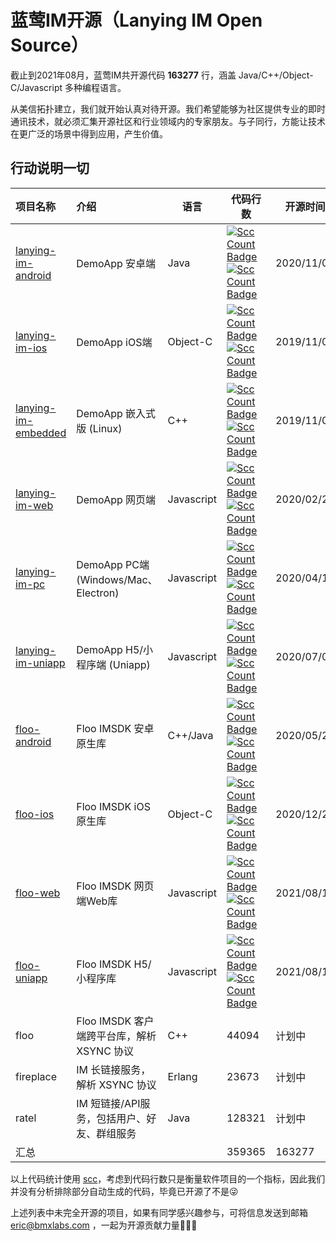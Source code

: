 # 蓝莺IM开源（Lanying IM Open Source）

截止到2021年08月，蓝莺IM共开源代码 **163277** 行，涵盖 Java/C++/Object-C/Javascript 多种编程语言。

从美信拓扑建立，我们就开始认真对待开源。我们希望能够为社区提供专业的即时通讯技术，就必须汇集开源社区和行业领域内的专家朋友。与子同行，方能让技术在更广泛的场景中得到应用，产生价值。

## 行动说明一切

| 项目名称 | 介绍 | 语言 | 代码行数 | 开源时间 |
|:---|:---|---|---|---|
| [lanying-im-android](https://github.com/maxim-top/lanying-im-android) | DemoApp 安卓端 | Java   | [![Scc Count Badge](https://sloc.xyz/github/maxim-top/lanying-im-android/?category=total&avg-wage=1)](https://github.com/maxim-top/lanying-im-android/) [![Scc Count Badge](https://sloc.xyz/github/maxim-top/lanying-im-android/?category=code&avg-wage=1)](https://github.com/maxim-top/lanying-im-android/) | 2020/11/07 | 
| [lanying-im-ios](https://github.com/maxim-top/lanying-im-ios)      | DemoApp iOS端 | Object-C  | [![Scc Count Badge](https://sloc.xyz/github/maxim-top/lanying-im-ios/?category=total&avg-wage=1)](https://github.com/maxim-top/lanying-im-ios/) [![Scc Count Badge](https://sloc.xyz/github/maxim-top/lanying-im-ios/?category=code&avg-wage=1)](https://github.com/maxim-top/lanying-im-ios/) | 2019/11/07 | 
| [lanying-im-embedded](https://github.com/maxim-top/lanying-im-embedded) | DemoApp 嵌入式版 (Linux) | C++  | [![Scc Count Badge](https://sloc.xyz/github/maxim-top/lanying-im-embedded/?category=total&avg-wage=1)](https://github.com/maxim-top/lanying-im-embedded/) [![Scc Count Badge](https://sloc.xyz/github/maxim-top/lanying-im-embedded/?category=code&avg-wage=1)](https://github.com/maxim-top/lanying-im-embedded/) | 2019/11/07 | 
| [lanying-im-web](https://github.com/maxim-top/lanying-im-web)      | DemoApp 网页端 | Javascript  | [![Scc Count Badge](https://sloc.xyz/github/maxim-top/lanying-im-web/?category=total&avg-wage=1)](https://github.com/maxim-top/lanying-im-web/) [![Scc Count Badge](https://sloc.xyz/github/maxim-top/lanying-im-web/?category=code&avg-wage=1)](https://github.com/maxim-top/lanying-im-web/)  | 2020/02/23 | 
| [lanying-im-pc](https://github.com/maxim-top/lanying-im-pc)       | DemoApp PC端 (Windows/Mac、Electron) | Javascript  | [![Scc Count Badge](https://sloc.xyz/github/maxim-top/lanying-im-pc/?category=total&avg-wage=1)](https://github.com/maxim-top/lanying-im-pc/) [![Scc Count Badge](https://sloc.xyz/github/maxim-top/lanying-im-pc/?category=code&avg-wage=1)](https://github.com/maxim-top/lanying-im-pc/) | 2020/04/10 |
| [lanying-im-uniapp](https://github.com/maxim-top/lanying-im-uniapp)   | DemoApp H5/小程序端 (Uniapp) | Javascript  | [![Scc Count Badge](https://sloc.xyz/github/maxim-top/lanying-im-uniapp/?category=total&avg-wage=1)](https://github.com/maxim-top/lanying-im-uniapp/) [![Scc Count Badge](https://sloc.xyz/github/maxim-top/lanying-im-uniapp/?category=code&avg-wage=1)](https://github.com/maxim-top/lanying-im-uniapp/) | 2020/07/05 | 
| [floo-android](https://github.com/maxim-top/floo-android)   | Floo IMSDK 安卓原生库 | C++/Java  | [![Scc Count Badge](https://sloc.xyz/github/maxim-top/floo-android/?category=total&avg-wage=1)](https://github.com/maxim-top/floo-android/) [![Scc Count Badge](https://sloc.xyz/github/maxim-top/floo-android/?category=code&avg-wage=1)](https://github.com/maxim-top/floo-android/) | 2020/05/23 | 
| [floo-ios](https://github.com/maxim-top/floo-ios)       | Floo IMSDK iOS原生库 | Object-C | [![Scc Count Badge](https://sloc.xyz/github/maxim-top/floo-ios/?category=total&avg-wage=1)](https://github.com/maxim-top/floo-ios/) [![Scc Count Badge](https://sloc.xyz/github/maxim-top/floo-ios/?category=code&avg-wage=1)](https://github.com/maxim-top/floo-ios/) | 2020/12/24 | 
| [floo-web](https://github.com/maxim-top/floo-web/)  | Floo IMSDK 网页端Web库 | Javascript  | [![Scc Count Badge](https://sloc.xyz/github/ericliang/floo-web/?category=total&avg-wage=1)](https://github.com/maxim-top/floo-web/) [![Scc Count Badge](https://sloc.xyz/github/ericliang/floo-web/?category=code&avg-wage=1)](https://github.com/maxim-top/floo-web/) | 2021/08/13 | 
| [floo-uniapp](https://github.com/maxim-top/floo-uniapp/)  | Floo IMSDK H5/小程序库 | Javascript  | [![Scc Count Badge](https://sloc.xyz/github/ericliang/floo-uniapp/?category=total&avg-wage=1)](https://github.com/maxim-top/floo-uniapp/) [![Scc Count Badge](https://sloc.xyz/github/ericliang/floo-uniapp/?category=code&avg-wage=1)](https://github.com/maxim-top/floo-uniapp/) | 2021/08/13 | 
| floo           | Floo IMSDK 客户端跨平台库，解析 XSYNC 协议 | C++  | 44094 | 计划中 | 
| fireplace      | IM 长链接服务，解析 XSYNC 协议 | Erlang  | 23673 | 计划中 | 
| ratel          | IM 短链接/API服务，包括用户、好友、群组服务 | Java  | 128321 | 计划中 | 
| 汇总 | | | 359365 | 163277

以上代码统计使用 [scc](https://github.com/boyter/scc)，考虑到代码行数只是衡量软件项目的一个指标，因此我们并没有分析排除部分自动生成的代码，毕竟已开源了不是😜

上述列表中未完全开源的项目，如果有同学感兴趣参与，可将信息发送到邮箱 eric@bmxlabs.com ，一起为开源贡献力量🌳🌳🌳
